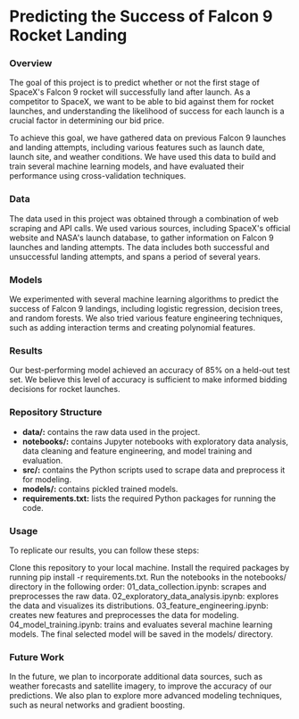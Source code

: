 # Predicting the Success of Falcon 9 Rocket Landing
### Overview
The goal of this project is to predict whether or not the first stage of SpaceX's Falcon 9 rocket will successfully land after launch. As a competitor to SpaceX, we want to be able to bid against them for rocket launches, and understanding the likelihood of success for each launch is a crucial factor in determining our bid price.

To achieve this goal, we have gathered data on previous Falcon 9 launches and landing attempts, including various features such as launch date, launch site, and weather conditions. We have used this data to build and train several machine learning models, and have evaluated their performance using cross-validation techniques.

### Data
The data used in this project was obtained through a combination of web scraping and API calls. We used various sources, including SpaceX's official website and NASA's launch database, to gather information on Falcon 9 launches and landing attempts. The data includes both successful and unsuccessful landing attempts, and spans a period of several years.

### Models
We experimented with several machine learning algorithms to predict the success of Falcon 9 landings, including logistic regression, decision trees, and random forests. We also tried various feature engineering techniques, such as adding interaction terms and creating polynomial features.

### Results
Our best-performing model achieved an accuracy of 85% on a held-out test set. We believe this level of accuracy is sufficient to make informed bidding decisions for rocket launches.

### Repository Structure
- **data/:** contains the raw data used in the project.
- **notebooks/:** contains Jupyter notebooks with exploratory data analysis, data cleaning and feature engineering, and model training and evaluation.
- **src/:** contains the Python scripts used to scrape data and preprocess it for modeling.
- **models/:** contains pickled trained models.
- **requirements.txt:** lists the required Python packages for running the code.


### Usage
To replicate our results, you can follow these steps:

Clone this repository to your local machine.
Install the required packages by running pip install -r requirements.txt.
Run the notebooks in the notebooks/ directory in the following order:
01_data_collection.ipynb: scrapes and preprocesses the raw data.
02_exploratory_data_analysis.ipynb: explores the data and visualizes its distributions.
03_feature_engineering.ipynb: creates new features and preprocesses the data for modeling.
04_model_training.ipynb: trains and evaluates several machine learning models.
The final selected model will be saved in the models/ directory.


### Future Work
In the future, we plan to incorporate additional data sources, such as weather forecasts and satellite imagery, to improve the accuracy of our predictions. We also plan to explore more advanced modeling techniques, such as neural networks and gradient boosting.



